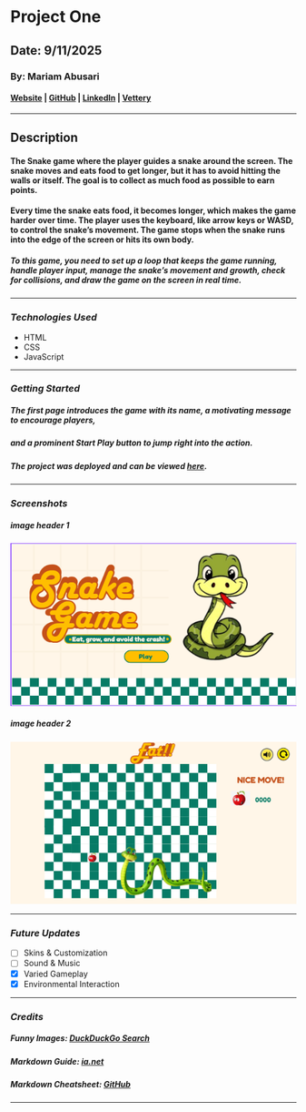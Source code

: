 # Project One
## Date: 9/11/2025
### By: Mariam Abusari
#### [Website]() | [GitHub](https://github.com/mariamhassan333a-jpg) | [LinkedIn](https://www.linkedin.com/in/mariam-abusari-4458992b6?utm_source=share&utm_campaign=share_via&utm_content=profile&utm_medium=ios_app) | [Vettery]()
***


## **Description**
#### The Snake game where the player guides a snake around the screen. The snake moves and eats food to get longer, but it has to avoid hitting the walls or itself. The goal is to collect as much food as possible to earn points.
#### Every time the snake eats food, it becomes longer, which makes the game harder over time. The player uses the keyboard, like arrow keys or WASD, to control the snake’s movement. The game stops when the snake runs into the edge of the screen or hits its own body.
#####  To this game, you need to set up a loop that keeps the game running, handle player input, manage the snake’s movement and growth, check for collisions, and draw the game on the screen in real time.
***

### ***Technologies Used***
* HTML
* CSS
* JavaScript
***

### ***Getting Started***

##### The first page introduces the game with its name, a motivating message to encourage players,
##### and a prominent **Start Play** button to jump right into the action.
##### The project was deployed and can be viewed [here](URL).
***

### ***Screenshots***

##### image header 1
![HomePage](./Homepage.png)

##### image header 2
![GameStyle](./Game.png)
***

### ***Future Updates***

- [ ] Skins & Customization
- [ ] Sound & Music
- [x] Varied Gameplay
- [x] Environmental Interaction
***

### ***Credits***

##### Funny Images: [DuckDuckGo Search](http://www.duckduckgo.com)

##### Markdown Guide: [ia.net](https://ia.net/writer/support/general/markdown-guide)

##### Markdown Cheatsheet: [GitHub](https://guides.github.com/pdfs/markdown-cheatsheet-online.pdf)
***

